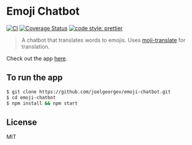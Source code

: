 # Emoji Chatbot

[![CI](https://github.com/joelgeorgev/emoji-chatbot/workflows/deploy/badge.svg)](https://github.com/joelgeorgev/emoji-chatbot/actions)
[![Coverage Status](https://coveralls.io/repos/github/joelgeorgev/emoji-chatbot/badge.svg?branch=master)](https://coveralls.io/github/joelgeorgev/emoji-chatbot?branch=master)
[![code style: prettier](https://img.shields.io/badge/code_style-prettier-ff69b4.svg?style=flat-square)](https://github.com/prettier/prettier)

> A chatbot that translates words to emojis. Uses [moji-translate](https://www.npmjs.com/package/moji-translate) for translation.

Check out the app [here](https://joelgeorgev.github.io/emoji-chatbot).

## To run the app

```bash
$ git clone https://github.com/joelgeorgev/emoji-chatbot.git
$ cd emoji-chatbot
$ npm install && npm start
```

## License

MIT
